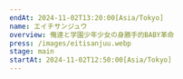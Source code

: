 ```yaml
---
endAt: 2024-11-02T13:20:00[Asia/Tokyo]
name: エイチサンジュウ
overview: 俺達と学園少年少女の身勝手的BABY革命
press: /images/eitisanjuu.webp
stage: main
startAt: 2024-11-02T12:50:00[Asia/Tokyo]
---
```

